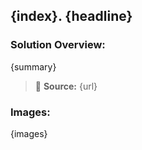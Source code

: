 ## {index}. {headline}
### Solution Overview:
{summary}

> :link: **Source:** {url}
### Images:
{images}

